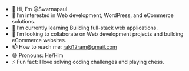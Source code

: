 - 👋 Hi, I’m @Swarnapaul
- 👀 I’m interested in Web development, WordPress, and eCommerce solutions.
- 🌱 I’m currently learning Building full-stack web applications.
- 💞️ I’m looking to collaborate on Web development projects and building eCommerce websites.
- 📫 How to reach me: raki12ram@gmail.com
- 😄 Pronouns: He/Him
- ⚡ Fun fact: I love solving coding challenges and playing chess.

<!---
Swarnapaul/Swarnapaul is a ✨ special ✨ repository because its `README.md` (this file) appears on your GitHub profile.
You can click the Preview link to take a look at your changes.
--->
